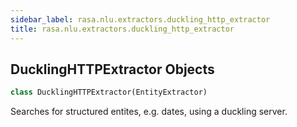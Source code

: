 ```yaml
---
sidebar_label: rasa.nlu.extractors.duckling_http_extractor
title: rasa.nlu.extractors.duckling_http_extractor
---
```

## DucklingHTTPExtractor Objects

```python
class DucklingHTTPExtractor(EntityExtractor)
```

Searches for structured entites, e.g. dates, using a duckling server.

